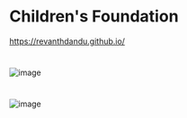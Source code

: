 # Children's Foundation
https://revanthdandu.github.io/
#
![image](https://user-images.githubusercontent.com/59868534/121895286-ac290280-cd3d-11eb-9767-0bcda728e21e.png)
#
#
![image](https://user-images.githubusercontent.com/59868534/121895566-01651400-cd3e-11eb-9317-f126a0afbab6.png)
